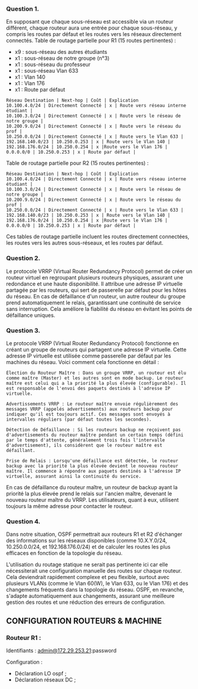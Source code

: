  ### Question 1.
 
En supposant que chaque sous-réseau est accessible via un routeur différent, chaque routeur aura une entrée pour chaque sous-réseau, y compris les routes par défaut et les routes vers les réseaux directement connectés.
Table de routage partielle pour R1 (15 routes pertinentes) :
- x9 : sous-réseau des autres étudiants
- x1 : sous-réseau de notre groupe (n°3)
- x1 : sous-réseau du professeur
- x1 : sous-réseau Vlan 633
- x1 : Vlan 140
- x1 : Vlan 176
- x1 : Route par défaut 

```
Réseau Destination | Next-hop | Coût | Explication 
10.100.4.0/24 | Directement Connecté | x | Route vers réseau interne étudiant | 
10.100.3.0/24 | Directement Connecté | x | Route vers le réseau de notre groupe |
10.200.9.0/24 | Directement Connecté | x | Route vers le réseau du prof |
10.250.0.0/24 | Directement Connecté | x | Route vers le Vlan 633 |
192.168.140.0/23 | 10.250.0.253 | x | Route vers le Vlan 140 |
192.168.176.0/24 | 10.250.0.254 | x |Route vers le Vlan 176 |
0.0.0.0/0 | 10.250.0.253 | x | Route par défaut | 

```

Table de routage partielle pour R2 (15 routes pertinentes) :
```
Réseau Destination | Next-hop | Coût | Explication 
10.100.4.0/24 | Directement Connecté | x | Route vers réseau interne étudiant | 
10.100.3.0/24 | Directement Connecté | x | Route vers le réseau de notre groupe |
10.200.9.0/24 | Directement Connecté | x | Route vers le réseau du prof |
10.250.0.0/24 | Directement Connecté | x | Route vers le Vlan 633 |
192.168.140.0/23 | 10.250.0.253 | x | Route vers le Vlan 140 |
192.168.176.0/24 | 10.250.0.254 | x |Route vers le Vlan 176 |
0.0.0.0/0 | 10.250.0.253 | x | Route par défaut | 
```
Ces tables de routage partielle incluent les routes directement connectées, les routes vers les autres sous-réseaux, et les routes par défaut.

### Question 2.

Le protocole VRRP (Virtual Router Redundancy Protocol) permet de créer un routeur virtuel en regroupant plusieurs routeurs physiques, assurant une redondance et une haute disponibilité. Il attribue une adresse IP virtuelle partagée par les routeurs, qui sert de passerelle par défaut pour les hôtes du réseau. En cas de défaillance d'un routeur, un autre routeur du groupe prend automatiquement le relais, garantissant une continuité de service sans interruption. Cela améliore la fiabilité du réseau en évitant les points de défaillance uniques.

### Question 3.

Le protocole VRRP (Virtual Router Redundancy Protocol) fonctionne en créant un groupe de routeurs qui partagent une adresse IP virtuelle. Cette adresse IP virtuelle est utilisée comme passerelle par défaut par les machines du réseau. Voici comment cela fonctionne en détail :

    Élection du Routeur Maître : Dans un groupe VRRP, un routeur est élu comme maître (Master) et les autres sont en mode backup. Le routeur maître est celui qui a la priorité la plus élevée (configurable). Il est responsable de l'envoi des paquets destinés à l'adresse IP virtuelle.

    Advertissements VRRP : Le routeur maître envoie régulièrement des messages VRRP (appelés advertisements) aux routeurs backup pour indiquer qu'il est toujours actif. Ces messages sont envoyés à intervalles réguliers (par défaut toutes les secondes).

    Détection de Défaillance : Si les routeurs backup ne reçoivent pas d'advertisements du routeur maître pendant un certain temps (défini par le temps d'attente, généralement trois fois l'intervalle d'advertisement), ils considèrent que le routeur maître est défaillant.

    Prise de Relais : Lorsqu'une défaillance est détectée, le routeur backup avec la priorité la plus élevée devient le nouveau routeur maître. Il commence à répondre aux paquets destinés à l'adresse IP virtuelle, assurant ainsi la continuité du service.

En cas de défaillance du routeur maître, un routeur de backup ayant la priorité la plus élevée prend le relais sur l'ancien maître, devenant le nouveau routeur maître du VRRP. Les utilisateurs, quant à eux, utilisent toujours la même adresse pour contacter le routeur. 

### Question 4.

Dans notre situation, OSPF permettrait aux routeurs R1 et R2 d'échanger des informations sur les réseaux disponibles (comme 10.X.Y.0/24, 10.250.0.0/24, et 192.168.176.0/24) et de calculer les routes les plus efficaces en fonction de la topologie du réseau.

L'utilisation du routage statique ne serait pas pertinente ici car elle nécessiterait une configuration manuelle des routes sur chaque routeur. Cela deviendrait rapidement complexe et peu flexible, surtout avec plusieurs VLANs (comme le Vlan 60(W), le Vlan 633, ou le Vlan 176) et des changements fréquents dans la topologie du réseau. OSPF, en revanche, s'adapte automatiquement aux changements, assurant une meilleure gestion des routes et une réduction des erreurs de configuration.


## CONFIGURATION ROUTEURS & MACHINE

### Routeur R1 :
Identifiants : admin@172.29.253.21:password 

Configuration : 
 - Déclaration LO ospf ;
 - Déclaration réseaux DC ;
